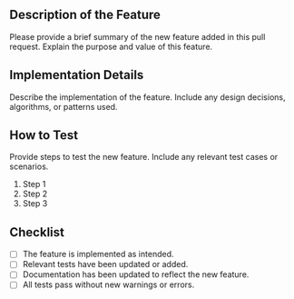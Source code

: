 ## Description of the Feature

Please provide a brief summary of the new feature added in this pull request. Explain the purpose and value of this feature.

## Implementation Details

Describe the implementation of the feature. Include any design decisions, algorithms, or patterns used.

## How to Test

Provide steps to test the new feature. Include any relevant test cases or scenarios.

1. Step 1
2. Step 2
3. Step 3

## Checklist

- [ ] The feature is implemented as intended.
- [ ] Relevant tests have been updated or added.
- [ ] Documentation has been updated to reflect the new feature.
- [ ] All tests pass without new warnings or errors.
